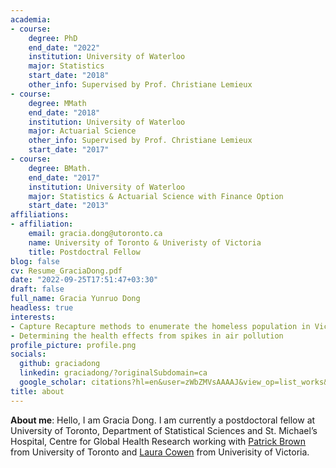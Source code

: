 ```yaml
---
academia:
- course:
    degree: PhD
    end_date: "2022"
    institution: University of Waterloo
    major: Statistics
    start_date: "2018"
    other_info: Supervised by Prof. Christiane Lemieux 
- course:
    degree: MMath
    end_date: "2018"
    institution: University of Waterloo
    major: Actuarial Science
    other_info: Supervised by Prof. Christiane Lemieux 
    start_date: "2017"
- course:
    degree: BMath.
    end_date: "2017"
    institution: University of Waterloo
    major: Statistics & Actuarial Science with Finance Option
    start_date: "2013"
affiliations:
- affiliation:
    email: gracia.dong@utoronto.ca
    name: University of Toronto & Univeristy of Victoria
    title: Postdoctral Fellow
blog: false
cv: Resume_GraciaDong.pdf
date: "2022-09-25T17:51:47+03:30"
draft: false
full_name: Gracia Yunruo Dong
headless: true
interests:
- Capture Recapture methods to enumerate the homeless population in Victoria
- Determining the health effects from spikes in air pollution
profile_picture: profile.png
socials:
  github: graciadong
  linkedin: graciadong/?originalSubdomain=ca
  google_scholar: citations?hl=en&user=zWbZMVsAAAAJ&view_op=list_works&sortby=pubdate
title: about
---
```


**About me**: Hello, I am Gracia Dong. I am currently a postdoctoral fellow at University of Toronto, Department of Statistical Sciences and St. Michael’s Hospital, Centre for Global Health Research working with [Patrick Brown](https://www.statistics.utoronto.ca/people/directories/all-faculty/patrick-brown) from University of Toronto and [Laura Cowen](https://www.uvic.ca/science/math-statistics/people/home/faculty/cowen_laura.php) from Univerisity of Victoria. 